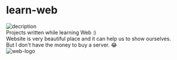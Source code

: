 # learn-web
![decription](https://img.shields.io/badge/IceAbyss-Web-red)  
Projects written while learning Web :)  
Website is very beautiful place and it can help us to show ourselves.  
But I don't have the money to buy a server. 😂  
![web-logo](https://cdn.staticaly.com/gh/Ice-Abyss/Img-Repository@master/20220707/web-logo.92bqj4ngko0.webp)
